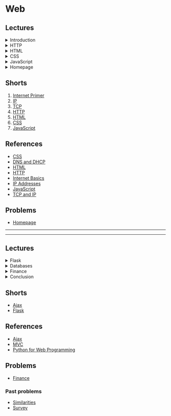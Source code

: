 # Web

## Lectures
<details><summary>Introduction</summary><div class="border embed-responsive embed-responsive-16by9" data-video=""><iframe allow="accelerometer; autoplay; encrypted-media; gyroscope; picture-in-picture" allowfullscreen="" class="embed-responsive-item" src="https://www.youtube.com/embed/BB7xPefB8og?modestbranding=0&amp;rel=0&amp;showinfo=0"></iframe></div>

<ul>
  <li data-marker="*">In this track, we’ll write programs that can run on the internet. We’ll first learn about the basics of the internet and how it works, and then dive into the languages of the internet, from HTML and CSS to JavaScript to frameworks in Python and SQL that can turn a webpage into an application.</li>
</ul></details>

<details><summary>HTTP</summary><div class="border embed-responsive embed-responsive-16by9" data-video=""><iframe allow="accelerometer; autoplay; encrypted-media; gyroscope; picture-in-picture" allowfullscreen="" class="embed-responsive-item" src="https://www.youtube.com/embed/iSFEjQRulf0?modestbranding=0&amp;rel=0&amp;showinfo=0"></iframe></div>

<ul>
  <li data-marker="*">Computers talk to each other across the network by sending and receiving messages. At the most basic level, there are standard protocols, or rules to follow, for sending and receiving messages. In the context of the internet, the standard protocol is TCP/IP, Transmission Control Protocol and Internet Protocol. We can think of this at a high-level as sending a letter in the mail, with an address for the recipient and the address of the sender. On the internet, computers have IP addresses, usually in the format <code class="language-plaintext highlighter-rouge">#.#.#.#</code>, so our digital envelope might include <code class="language-plaintext highlighter-rouge">1.2.3.4</code> for the address of the computer we want to message, and our own address <code class="language-plaintext highlighter-rouge">5.6.7.8</code>, so that we can get a response.</li>
  <li data-marker="*">[2:16] With four numbers of one byte each, an IP address is 32 bits, which only allows us to count up to about 4 billion. It turns out that we now have more devices than 32 bits will support, and so in addition to IPv4, the protocol with 32-bit addresses, we also have IPv6, a protocol with 128-bit addresses.</li>
  <li data-marker="*">[4:10] In addition to the address of the recipient, we also specify a port number, or a number assigned to a particular service or type of message, like emails, webpages, or files. This way, the recipient computer can process incoming messages with the right program. So our envelope might say <code class="language-plaintext highlighter-rouge">1.2.3.4:80</code>.</li>
  <li data-marker="*">[5:50] But when we visit a website, we probably type in something like <code class="language-plaintext highlighter-rouge">example.com</code>, and it turns out that there’s something called DNS, Domain Name System, which maps domain names to IP addresses of the servers that can respond for that domain.</li>
  <li data-marker="*">[7:40] And we might notice URLs are the form <code class="language-plaintext highlighter-rouge">http://www.example.com</code>, and HTTP is short for another protocol, Hypertext Transfer Protocol, which essentially describe the format of the contents inside each digital envelope. The content of a request in HTTP might look like:
    <div class="language-plaintext highlighter-rouge"><div class="highlight"><pre class="highlight"><code>GET / HTTP/1.1
Host: www.example.com
...
</code></pre></div>    </div>
    <ul>
      <li data-marker="*">The first parameter, <code class="language-plaintext highlighter-rouge">GET</code>, specifies what the action we’re trying to do here, which is just getting something. The next one, <code class="language-plaintext highlighter-rouge">/</code>, stands for the root, or the top-most directory. Finally, <code class="language-plaintext highlighter-rouge">HTTP/1.1</code> is the version of protocol we’re asking to use. We also specify the host, or the website, since the same server might be able to handle multiple, and there’s also additional information in a request that are less important.</li>
    </ul>
  </li>
  <li data-marker="*">[10:15] The response we get back might look like:
    <div class="language-plaintext highlighter-rouge"><div class="highlight"><pre class="highlight"><code>HTTP/1.1 200 OK
Content-Type: text/html
...
</code></pre></div>    </div>
    <ul>
      <li data-marker="*">Here we get an HTTP status code of 200, which means “OK”, and then a line describing the type of content. HTML, Hypertext Markup Language, is a format that webpages use to markup content. Finally, we’ll get the actual data for the page.</li>
    </ul>
  </li>
  <li data-marker="*">[11:40] Other common status codes include 404, for a page not found, and 500 for an internal server error, where the server itself had an error trying to respond.</li>
  <li data-marker="*">[13:05] We can open Google Chrome, and open the Developer Tools panel. In the Network tab, we can load a site, and see lots of requests. At the very top, we can see the original request for <code class="language-plaintext highlighter-rouge">google.com</code>, and we’ll see the Request Headers that we sent, and the Response Headers we got back. In fact, the first response we got back was <code class="language-plaintext highlighter-rouge">HTTP/1.1 301 Moved Permanently</code>, to <code class="language-plaintext highlighter-rouge">http://www.google.com</code>, since by convention URLs for websites start with <code class="language-plaintext highlighter-rouge">www</code>. Next, we get redirected to <code class="language-plaintext highlighter-rouge">https://www.google.com</code>, with the more secure, encrypted version of HTTP. In this response, we finally get a <code class="language-plaintext highlighter-rouge">200 OK</code> code and some content to load the page. Later, we’ll be writing our own server programs that return these codes and content in response to requests from browsers.</li>
</ul></details>

<details><summary>HTML</summary><div class="border embed-responsive embed-responsive-16by9" data-video=""><iframe allow="accelerometer; autoplay; encrypted-media; gyroscope; picture-in-picture" allowfullscreen="" class="embed-responsive-item" src="https://www.youtube.com/embed/78wdlyzrKOA?modestbranding=0&amp;rel=0&amp;showinfo=0"></iframe></div>

<ul>
  <li data-marker="*">Now that our computers can communicate over the internet, we can take a closer look at the actual data we get back. In Chrome, we can go to View &gt; Developer &gt; View Source, to see the HTML, Hypertext Markup Language, that makes up the text-based content of a webpage.</li>
  <li data-marker="*">[1:30] We’ll look at a simple HTML page, where we first declare to the browser of the version and format of the page. Then, we have a tag, <code class="language-plaintext highlighter-rouge">&lt;html&gt;</code>, which starts the HTML content. Generally, HTML is made up of lots of nested tags that map to a tree structure, with opening tags and closing tags that determine the structure of the page. Next we have the <code class="language-plaintext highlighter-rouge">&lt;head&gt;</code> tag, which includes metadata, data about the page, such as the <code class="language-plaintext highlighter-rouge">&lt;title&gt;</code> tag inside that defines what the title of the webpage will be, as displayed in the tab of the browser. After, we have the <code class="language-plaintext highlighter-rouge">&lt;body&gt;</code> tag, which contains the visible content displayed by the browser.</li>
  <li data-marker="*">[6:00] In the CS50 IDE, we can start by writing this code in a file called <code class="language-plaintext highlighter-rouge">index.html</code>. And the CS50 IDE has a built-in server we can use. In the terminal, we can run <code class="language-plaintext highlighter-rouge">http-server</code>, and there will be a URL for our IDE’s server that we can open. Then, we’ll see the files in our IDE, and we can open <code class="language-plaintext highlighter-rouge">index.html</code>. We can change our file, save, and refresh to see what it looks like.</li>
  <li data-marker="*">[10:20] We take a look at an example where we use an <code class="language-plaintext highlighter-rouge">&lt;img&gt;</code> tag to display an image. Here, we add attributes, or additional parameters to the tag, like <code class="language-plaintext highlighter-rouge">src="cat.jpg"</code> to indicate that the source of the image is a file called <code class="language-plaintext highlighter-rouge">cat.jpg</code>, and <code class="language-plaintext highlighter-rouge">alt=""</code> to indicate alternative text for the image. And the <code class="language-plaintext highlighter-rouge">&lt;img&gt;</code> tag doesn’t have a closing tag, since it doesn’t make sense for there to be other tags inside the image.</li>
  <li data-marker="*">[13:30] We add links to go between pages with the <code class="language-plaintext highlighter-rouge">&lt;a&gt;</code>, or anchor, tag. Notice that we can have any text for any URL for our link, so we should pay attention to the URL we end up at.</li>
  <li data-marker="*">[18:00] We can add additional elements, like paragraphs with the <code class="language-plaintext highlighter-rouge">&lt;p&gt;</code> tag, headings with <code class="language-plaintext highlighter-rouge">&lt;h1&gt;</code> or <code class="language-plaintext highlighter-rouge">&lt;h2&gt;</code>, or tables with <code class="language-plaintext highlighter-rouge">&lt;table&gt;</code>.</li>
  <li data-marker="*">[22:35] We’ll add aesthetic styling like borders and colors later, but we can think about HTML as describing the structure of the content of our webpage.</li>
  <li data-marker="*">[22:55] We’ll add a <code class="language-plaintext highlighter-rouge">&lt;form&gt;</code> element with some <code class="language-plaintext highlighter-rouge">&lt;input&gt;</code> elements where we can get some information from the user. Finally, we can redirect ourself to Google’s search page for whatever we typed in, by using <code class="language-plaintext highlighter-rouge">https://www.google.com/search</code>. We noticed that <code class="language-plaintext highlighter-rouge">https://www.google.com/search?q=cats</code> takes us to a search page for cats, and the <code class="language-plaintext highlighter-rouge">?</code> indicates some HTTP GET parameters, where here we have a <code class="language-plaintext highlighter-rouge">q</code>, or query, parameter, with the value <code class="language-plaintext highlighter-rouge">cats</code>. So our form can have an <code class="language-plaintext highlighter-rouge">action</code> that submits our text input with <code class="language-plaintext highlighter-rouge">name="q"</code>, to <code class="language-plaintext highlighter-rouge">https://www.google.com/search</code>.</li>
  <li data-marker="*">[29:35] There are so many more HTML elements. We can likely find an HTML tag that lets us add a particular feature, just by searching Google for relevant documentation.</li>
</ul></details>

<details><summary>CSS</summary><div class="border embed-responsive embed-responsive-16by9" data-video=""><iframe allow="accelerometer; autoplay; encrypted-media; gyroscope; picture-in-picture" allowfullscreen="" class="embed-responsive-item" src="https://www.youtube.com/embed/g7nZFp2zSJ4?modestbranding=0&amp;rel=0&amp;showinfo=0"></iframe></div>

<ul>
  <li data-marker="*">To style webpages, we’ll use another language, CSS, Cascading Style Sheets.</li>
  <li data-marker="*">[0:40] First, in our HTML, we’ll need to add a <code class="language-plaintext highlighter-rouge">style</code> attribute to a tag, and set the value to something like <code class="language-plaintext highlighter-rouge">style="color: blue;"</code>. The key-value pairs in the style will change how the browser displays the element. In fact, we can add a style to the <code class="language-plaintext highlighter-rouge">&lt;body&gt;</code>, and all the elements inside the body will inherit the style unless they specifically have a different style.</li>
  <li data-marker="*">[5:20] We can also change the alignment, like centering or right-aligning text, or the font size. We can add multiple properties by separating them with semicolons.</li>
  <li data-marker="*">[8:40] We might have multiple elements of the same type, like <code class="language-plaintext highlighter-rouge">&lt;h1&gt;</code>, and we can add a common set of styles in the <code class="language-plaintext highlighter-rouge">&lt;head&gt;</code> element with the <code class="language-plaintext highlighter-rouge">&lt;style&gt;</code> tag. In that tag, we can specify that all <code class="language-plaintext highlighter-rouge">h1</code> elements share some set of styles.</li>
  <li data-marker="*">[14:00] If we want set the same styles to multiple types of elements, we can add classes, which we can think of as names, to any number and type of element. We’ll do this by adding the <code class="language-plaintext highlighter-rouge">class="title"</code> attribute, with a class name of our choosing, to elements we want to style the same way. Then, in our CSS we can select all elements with the class with <code class="language-plaintext highlighter-rouge">.title</code>.</li>
  <li data-marker="*">[18:25] We can create another class, and even give the same element multiple classes with <code class="language-plaintext highlighter-rouge">class="title green"</code>, and the styles for both will apply.</li>
  <li data-marker="*">[20:40] We can include CSS in a separate file, like <code class="language-plaintext highlighter-rouge">styles.css</code>, so all of our webpages can share the same styles. We’ll use a new tag, <code class="language-plaintext highlighter-rouge">&lt;link&gt;</code>, to link a file to our HTML page. And we can include many different CSS files, each of which having some subset of styles.</li>
  <li data-marker="*">[24:00] With CSS, we can also style tables in HTML by selecting the <code class="language-plaintext highlighter-rouge">table</code>, <code class="language-plaintext highlighter-rouge">tr</code>, and <code class="language-plaintext highlighter-rouge">td</code> classes. By looking at CSS documentation online, we can figure out what styles will give us the border styles we want.</li>
  <li data-marker="*">[27:40] We can add padding, or spacing, within each table data cell. And we can select the first row by adding a class like <code class="language-plaintext highlighter-rouge">header</code>, or use a special table header cell element <code class="language-plaintext highlighter-rouge">&lt;th&gt;</code> that we can select precisely.</li>
  <li data-marker="*">[31:05] It turns out that there are lots of CSS libraries, written by other people, that will include styles for common elements that can quickly apply a theme or aesthetic to our HTML. Bootstrap is one such popular library, and its documentation will include a <code class="language-plaintext highlighter-rouge">&lt;link&gt;</code> element we can add, such that our page will use Boostrap’s CSS files. The documentation will also show us various components we can use, and classes we can use to style them easily. A <code class="language-plaintext highlighter-rouge">&lt;div&gt;</code> element in HTML is like a generic container or section, so we’ll see that commonly used for elements that don’t have a more semantic HTML tag.</li>
</ul></details>

<details><summary>JavaScript</summary><div class="border embed-responsive embed-responsive-16by9" data-video=""><iframe allow="accelerometer; autoplay; encrypted-media; gyroscope; picture-in-picture" allowfullscreen="" class="embed-responsive-item" src="https://www.youtube.com/embed/WzfPjOYmjxg?modestbranding=0&amp;rel=0&amp;showinfo=0"></iframe></div>

<ul>
  <li data-marker="*">To build a more interactive website, we’ll need a programming language that will allow us to run code on the browser that changes how it behaves with our webpage, beyond just the content and style. The language that we’ll use is JavaScript, a language that browsers can interpret and run, with syntax similar to that of C.</li>
  <li data-marker="*">[0:35] We take a look at syntax for declaring and changing variables, conditions, loops, and functions.</li>
  <li data-marker="*">[5:00] A simple webpage has elements that we can represent as a graphical tree, where each nested element is a child of a node in the tree. This is called the Document Object Model, and JavaScript can manipulate, or change this, without having to refresh the page.</li>
  <li data-marker="*">[7:15] We’ll add JavaScript to our page with a <code class="language-plaintext highlighter-rouge">&lt;script&gt;</code> tag inside our <code class="language-plaintext highlighter-rouge">&lt;head&gt;</code> tag. We can call a built-in function, <code class="language-plaintext highlighter-rouge">alert()</code>, to show an alert on our page. After we save our file, we can run a server in our IDE with <code class="language-plaintext highlighter-rouge">http-server</code>, and see our page.</li>
  <li data-marker="*">[9:20] We can add a form, and have our form call a function and <code class="language-plaintext highlighter-rouge">return false;</code> to stop any default behavior after our function is called.</li>
  <li data-marker="*">[12:00] Our form can have a text field, and our JavaScript button can get its value. Fist, we need to add an ID to our element with an attribute to the element, like <code class="language-plaintext highlighter-rouge">id="name"</code>. And in Javascript, we can use <code class="language-plaintext highlighter-rouge">document.querySelector('#name')</code> to get that element by its id.</li>
  <li data-marker="*">[17:25] We can change our alert to display something else with a condition.</li>
  <li data-marker="*">[18:45] Instead of just reading the content of the DOM, we can also change the contents of elements by setting their <code class="language-plaintext highlighter-rouge">innerHTML</code> property, after selecting them with <code class="language-plaintext highlighter-rouge">document.querySelector</code>.</li>
  <li data-marker="*">[22:00] We’ll look at another example that has a counter, or a variable that we can increment by pressing a button.</li>
  <li data-marker="*">[24:25] It turns out that we can even change these variables or call these functions in our browser, with View &gt; Developer &gt; Developer Tools in Chrome. In the Console tab, we can type in JavaScript code, and it will run in our page. If our JavaScript code has errors, those errors will also show up in the console.</li>
  <li data-marker="*">[26:00] We can dynamically change the style of the page. We’ll create three buttons, each with a unique <code class="language-plaintext highlighter-rouge">id</code>. And in our script tag, we’ll select each button, and we’ll set their <code class="language-plaintext highlighter-rouge">onclick</code> property to a function that our browser will call when the button is clicked. We can create an anonymous function, or a function with no name, directly with <code class="language-plaintext highlighter-rouge">function() { ... }</code>, instead of defining it separately first. And in our function, we can select the <code class="language-plaintext highlighter-rouge">body</code> tag by type since there’s only one of them on our page, and set the <code class="language-plaintext highlighter-rouge">style.backgroundColor</code> property to a color.</li>
  <li data-marker="*">[30:25] It turns out that we can’t add the <code class="language-plaintext highlighter-rouge">onclick</code> function in the beginning of our JavaScript code, since our browser interprets the code from top to bottom, and our code can’t find the buttons. There are a few ways to solve this problem, but for now we can simply move our <code class="language-plaintext highlighter-rouge">script</code> tag to the end of our <code class="language-plaintext highlighter-rouge">body</code> tag.</li>
  <li data-marker="*">[33:55] The <code class="language-plaintext highlighter-rouge">onclick</code> function is an event handler, or a function that is called when an event happens. There are many such events that we can listen for, like a change to the selected option in a dropdown menu. We’ll look at another example, where we add <code class="language-plaintext highlighter-rouge">onChange</code> to a <code class="language-plaintext highlighter-rouge">&lt;select&gt;</code> element. Here, inside our event handler function, we can use <code class="language-plaintext highlighter-rouge">this.value()</code> to get the value of the option that was just selected. We can think of <code class="language-plaintext highlighter-rouge">this</code> as a special variable that contains some kind of context for how a function is called. In this case, <code class="language-plaintext highlighter-rouge">this</code> is the event that triggered our event handler.</li>
  <li data-marker="*">[39:20] We can update our page periodically with <code class="language-plaintext highlighter-rouge">window.setInterval</code>, which calls a function for us at some interval of time. We’ll create a function, <code class="language-plaintext highlighter-rouge">blink()</code>, that will change the <code class="language-plaintext highlighter-rouge">body</code>’s visibility to be either <code class="language-plaintext highlighter-rouge">visible</code> or <code class="language-plaintext highlighter-rouge">hidden</code>.</li>
  <li data-marker="*">[43:10] We can also create a separate file like <code class="language-plaintext highlighter-rouge">blink.js</code>, where we only have our JavaScript code, and include it in our HTML file with <code class="language-plaintext highlighter-rouge">&lt;script src="blink.js"&gt;&lt;/script&gt;</code>.</li>
  <li data-marker="*">[44:45] Finally, we can ask the browser to give the user’s location to our JavaScript code, with <code class="language-plaintext highlighter-rouge">navigator.geolocation.getCurrentPosition</code>. The argument we pass in is a callback function, or a function that will be called by the browser when the <code class="language-plaintext highlighter-rouge">getCurrentPosition</code> finishes running. Inside our function, we’ll just write the coordinates we get to the page.</li>
  <li data-marker="*">[47:05] With JavaScript, we can read and write to the DOM, and take advantage of even more features that browsers provide.</li>
</ul></details>

<details><summary>Homepage</summary><div class="border embed-responsive embed-responsive-16by9" data-video=""><iframe allow="accelerometer; autoplay; encrypted-media; gyroscope; picture-in-picture" allowfullscreen="" class="embed-responsive-item" src="https://www.youtube.com/embed/sEVlPyywlfc?modestbranding=0&amp;rel=0&amp;showinfo=0"></iframe></div>

<ul>
  <li data-marker="*">Our first assignment will be to create a homepage of our choice using HTML, CSS, and JavaScript.</li>
  <li data-marker="*">We’ll create four different pages in HTML, each linked to one another somehow. Recall that we can use the <code class="language-plaintext highlighter-rouge">&lt;a&gt;</code> tag, with the link to another file in our IDE.</li>
  <li data-marker="*">We’ll also use at least five different CSS selectors, for five different types elements, classes, or IDs. And we’ll want to use at least five different properties overall to style our page, and documentation online will help us find what we’re looking for. We’ll also use the Bootstrap library to style at least one of our components, so we don’t have to write the CSS ourselves for that.</li>
  <li data-marker="*">Finally, after we’ve written the content for our pages and styled them, we’ll use JavaScript to make our page interactive somehow, through alerts, buttons, dropdowns, forms, intervals, or even more.</li>
  <li data-marker="*">Be as creative as you’d like!</li>
</ul></details>

## Shorts
<ol>
  <li><a href="https://www.youtube.com/watch?v=04GztBlVo_s">Internet Primer</a></li>
  <li><a href="https://www.youtube.com/watch?v=A1g9SokDJSU">IP</a></li>
  <li><a href="https://www.youtube.com/watch?v=GP7uvI_6uas">TCP</a></li>
  <li><a href="https://www.youtube.com/watch?v=4axL8Gfw2nI">HTTP</a></li>
  <li><a href="https://www.youtube.com/watch?v=YK78KhMf7bs">HTML</a></li>
  <li><a href="https://www.youtube.com/watch?v=Ub3FKU21ubk">CSS</a></li>
  <li><a href="https://www.youtube.com/watch?v=Z93IaNfavZw">JavaScript</a></li>
</ol>

## References
<ul>
  <li data-marker="*"><a href="\ap\assets\pdfs\css.pdf">CSS</a></li>
  <li data-marker="*"><a href="\ap\assets\pdfs\dns_and_dhcp.pdf">DNS and DHCP</a></li>
  <li data-marker="*"><a href="\ap\assets\pdfs\html.pdf">HTML</a></li>
  <li data-marker="*"><a href="\ap\assets\pdfs\http.pdf">HTTP</a></li>
  <li data-marker="*"><a href="\ap\assets\pdfs\internet_basics.pdf">Internet Basics</a></li>
  <li data-marker="*"><a href="\ap\assets\pdfs\ip_addresses.pdf">IP Addresses</a></li>
  <li data-marker="*"><a href="\ap\assets\pdfs\javascript.pdf">JavaScript</a></li>
  <li data-marker="*"><a href="\ap\assets\pdfs\tcp_and_ip.pdf">TCP and IP</a></li>
</ul>

## Problems
* [Homepage](homepage)

---
---

## Lectures
<details><summary>Flask</summary><div class="border embed-responsive embed-responsive-16by9" data-video=""><iframe allow="accelerometer; autoplay; encrypted-media; gyroscope; picture-in-picture" allowfullscreen="" class="embed-responsive-item" src="https://www.youtube.com/embed/GhB6Q7KC-SM?modestbranding=0&amp;rel=0&amp;showinfo=0"></iframe></div>

<ul>
  <li data-marker="*">So far, we’ve learned how to write webpages that are saved as a file and returned by an HTTP server. But we can also have web servers, or applications, that generate content dynamically before returning it as a response.</li>
  <li data-marker="*">[1:00] We’ll use a framework in Python called Flask, which allows us to write a web server with many features. We’ll create a new folder in our IDE, called <code class="language-plaintext highlighter-rouge">hello/</code>, and create a new file called <code class="language-plaintext highlighter-rouge">application.py</code>. By reading the documentation and experimenting, we can write our first Flask application which returns something for the <code class="language-plaintext highlighter-rouge">/</code> route. And in our terminal, we can <code class="language-plaintext highlighter-rouge">cd</code> into our folder and run <code class="language-plaintext highlighter-rouge">flask run</code>, which will find our <code class="language-plaintext highlighter-rouge">application.py</code> file and run it. We’ll open the URL, and see our returned string.</li>
  <li data-marker="*">[4:10] We’ll add another route, <code class="language-plaintext highlighter-rouge">/goodbye</code>, and a function that returns different content. We can return any content we want in our routes.</li>
  <li data-marker="*">[6:00] It turns out that Flask allows us to use template files, or files with HTML that are like format strings, with some parts that are the same every time, and some parts that will contain variables that we can substitute in. The <code class="language-plaintext highlighter-rouge">render_template</code> function in the Flask library will allow us to use templates and plug in variables like ``.</li>
  <li data-marker="*">[10:35] We can generate a random number, for example, and display it each time our page is loaded. We can use <code class="language-plaintext highlighter-rouge">control + c</code> to stop our server, and then restart it, to make sure any changes we make are reloaded. And once we load our page in the browser, we can view its source to make sure that Flask substituted our variable as we expected.</li>
  <li data-marker="*">[13:25] We can add conditions to our templates, with <code class="language-plaintext highlighter-rouge">if ...</code>, so depending on the value of our variables, we can return different content entirely.</li>
  <li data-marker="*">[16:25] We can even write a form that our server can accept, with another route that the form can submit to. Then, in that route, our server can receive and use the form data. We write a form that has a name input, and write a route function that gets the input with <code class="language-plaintext highlighter-rouge">request.args.get()</code>, and returns a template with the input substituted in.</li>
  <li data-marker="*">[21:30] We see an Internal Server Error, and in our terminal we see the error that <code class="language-plaintext highlighter-rouge">request</code> is not defined, and it turns out that we need to import it from Flask. We try again, and see that the GET parameters in the URL changes based on what we submit in the form.</li>
  <li data-marker="*">[24:00] We can add additional logic in our route to handle the case where <code class="language-plaintext highlighter-rouge">name</code> is empty, and return a different template.</li>
  <li data-marker="*">[26:00] It turns out that we can have templates for our templates, since many of our pages might have similar HTML code around its content. We’ll create <code class="language-plaintext highlighter-rouge">layout.html</code>, and add a special block inside the <code class="language-plaintext highlighter-rouge">&lt;body&gt;</code> tag. Then, our other files like <code class="language-plaintext highlighter-rouge">index.html</code> can use the template with <code class="language-plaintext highlighter-rouge">extends "layout.html"</code>, and only have the content block for the <code class="language-plaintext highlighter-rouge">body</code>.</li>
  <li data-marker="*">[30:35] And we can add additional blocks, like for content we would want to have inside a <code class="language-plaintext highlighter-rouge">&lt;style&gt;</code> tag in the page.</li>
  <li data-marker="*">[32:20] We’ll start writing a new application by creating a new folder called <code class="language-plaintext highlighter-rouge">tasks</code>, and creating an <code class="language-plaintext highlighter-rouge">application.py</code> file. Inside, we’ll create routes for <code class="language-plaintext highlighter-rouge">/</code> to list tasks and <code class="language-plaintext highlighter-rouge">/add</code> to add a new task. We’ll create a <code class="language-plaintext highlighter-rouge">templates</code> folder with a <code class="language-plaintext highlighter-rouge">layout.html</code> before, a <code class="language-plaintext highlighter-rouge">tasks.html</code> showing a list of items, and a <code class="language-plaintext highlighter-rouge">add.html</code> that includes a simple form. We’ll have our routes render each of these templates, and set our form to use a new method, <code class="language-plaintext highlighter-rouge">POST</code>, to send the form’s data back to the <code class="language-plaintext highlighter-rouge">/add</code> route. Our <code class="language-plaintext highlighter-rouge">add()</code> function can then either display the form for a <code class="language-plaintext highlighter-rouge">GET</code> request, or create a new task for a <code class="language-plaintext highlighter-rouge">POST</code> request.</li>
  <li data-marker="*">[42:30] We can create a global variable, <code class="language-plaintext highlighter-rouge">todos</code>, to store a list of task names that we can display later. In our <code class="language-plaintext highlighter-rouge">add()</code> function, if we get a <code class="language-plaintext highlighter-rouge">POST</code> request with some data, we’ll add the new task name to our list on the server, and redirect back to the default route, which will show a list.</li>
  <li data-marker="*">[44:15] And in our <code class="language-plaintext highlighter-rouge">tasks.html</code> template, we can loop over our <code class="language-plaintext highlighter-rouge">todos</code> list variable with <code class="language-plaintext highlighter-rouge">for todo in todos</code>, and create a <code class="language-plaintext highlighter-rouge">&lt;li&gt;</code> element with the contents set to each item.</li>
  <li data-marker="*">[48:00] We can also make sure that the task name is not empty, by adding some JavaScript code that only enables the submit button if the input field’s value is not empty. Otherwise, we disable the submit button. We do this by adding an event handler to listen to the <code class="language-plaintext highlighter-rouge">onkeyup</code> event for our <code class="language-plaintext highlighter-rouge">task</code> input, which is triggered by the browser every time the user presses a key and releases it.</li>
  <li data-marker="*">[52:40] But our task list goes away when we stop and start our web server, since we initialize our <code class="language-plaintext highlighter-rouge">todos</code> variable to an empty list each time. Next, we’ll use a database with SQL to store and modify data.</li>
</ul></details>

<details><summary>Databases</summary><div class="border embed-responsive embed-responsive-16by9" data-video=""><iframe allow="accelerometer; autoplay; encrypted-media; gyroscope; picture-in-picture" allowfullscreen="" class="embed-responsive-item" src="https://www.youtube.com/embed/zdH1PnWxSpA?modestbranding=0&amp;rel=0&amp;showinfo=0"></iframe></div>

<ul>
  <li data-marker="*">So far, we’ve learned how to write a server that can respond with webpages that are the same for every user. But there are websites where we can log in, and it will show us information specific to us.</li>
  <li data-marker="*">Recall that cookies are small files that websites ask our browser to store on our computer, with some kind of identifier that our browser shows the website the next time we go there, so the website knows who we are. This allows our server to have sessions, or data for users’ interactions with a website, specific to each of them.</li>
  <li data-marker="*">[1:20] We’ll look at the task list application we made last time. Since our task list was stored in a global variable in our server application, everyone who visits our page will see the same list.</li>
  <li data-marker="*">[2:40] To solve this, we can use sessions from Flask, by importing and initializing their implementation. By doing so, our <code class="language-plaintext highlighter-rouge">tasks()</code> function can look in the global <code class="language-plaintext highlighter-rouge">session</code> variable, and read, set, or update a <code class="language-plaintext highlighter-rouge">todos</code> key within it. Flask will take care of making sure that the global <code class="language-plaintext highlighter-rouge">session</code> variable is actually specific to the user who made that request, by storing and checking some cookies.</li>
  <li data-marker="*">[7:30] If we want to store more complex data, it would make more sense to use a database instead of session objects. So we’ll create a new application to store registration information, like names and emails.</li>
  <li data-marker="*">[9:25] We’ll make a new empty file, <code class="language-plaintext highlighter-rouge">lecture.db</code>, and run <code class="language-plaintext highlighter-rouge">sqlite3 lecture.db</code> to create a table and set column names and types for the data we think we’ll need.</li>
  <li data-marker="*">[11:00] In <code class="language-plaintext highlighter-rouge">sqlite3</code>, we can run queries to select or insert into the table to check that everything works. In our new Flask application, we’ll import the SQL library from CS50 so we can work with our database more easily, and establish a connection to our <code class="language-plaintext highlighter-rouge">lecture.db</code> file. In our <code class="language-plaintext highlighter-rouge">/</code> route, we can run a <code class="language-plaintext highlighter-rouge">SELECT</code> query to get the rows from our <code class="language-plaintext highlighter-rouge">registrants</code> table, and pass them into our template. Our template will in turn iterate over each row, and generate an <code class="language-plaintext highlighter-rouge">&lt;li&gt;</code> item with the values of each column in each row.</li>
  <li data-marker="*">[17:35] Once we have our index route, we can add more rows to our table with the <code class="language-plaintext highlighter-rouge">sqlite3</code> prompt, and see our server return the new data.</li>
  <li data-marker="*">[18:05] We can add a new route to our application that will insert new data, too. In our <code class="language-plaintext highlighter-rouge">register()</code> function, we can return a <code class="language-plaintext highlighter-rouge">register.html</code> file with a form that has the inputs we need, and ensure that the form submits to our <code class="language-plaintext highlighter-rouge">register</code> route with the <code class="language-plaintext highlighter-rouge">POST</code> method. Then, in our <code class="language-plaintext highlighter-rouge">register</code> route, we can check for a <code class="language-plaintext highlighter-rouge">POST</code> request, insert the data from the request into our table, and redirect to the main route. In our SQL query, we’ll be careful to substitute our variables safely with the <code class="language-plaintext highlighter-rouge">db.execute</code> function, instead of combining the strings ourselves, to avoid SQL injection attacks.</li>
  <li data-marker="*">[23:05] We’ll try out our application, and everything seems to be working as we expect. To improve the design of our server’s code, we’ll factor out some common template code into <code class="language-plaintext highlighter-rouge">layout.html</code>, and create an <code class="language-plaintext highlighter-rouge">apology.html</code> page where we’ll tell the user an error message if something in their form is blank.</li>
  <li data-marker="*">[28:40] Now we can write Flask applications to read and store data in a database, saving our data efficiently for the long term.</li>
</ul></details>

<details><summary>Finance</summary><div class="border embed-responsive embed-responsive-16by9" data-video=""><iframe allow="accelerometer; autoplay; encrypted-media; gyroscope; picture-in-picture" allowfullscreen="" class="embed-responsive-item" src="https://www.youtube.com/embed/kAvCTffbH04?modestbranding=0&amp;rel=0&amp;showinfo=0"></iframe></div>

<ul>
  <li data-marker="*">We’ll take the concepts we’ve seen to create CS50 Finance, a virtual stock trading website with an account for users to register for, the ability to get quotes for shares of stocks and to virtually buy or sell them. We’ll also have a history page for each account to see what we’ve done in the past.</li>
  <li data-marker="*">[2:45] We look at the distribution code for CS50 Finance, or the code that we’ll all start off with. We have an <code class="language-plaintext highlighter-rouge">application.py</code> file that our Flask app will run, with various configuration options, a connection to a database file <code class="language-plaintext highlighter-rouge">finance.db</code>, and routes for . This follows the MVC, Model-View-Controller, pattern, which generally separates the concerns of data and how that’s stored (our database), the views that display some amount of data (our templates), and controllers that control the logic of what is displayed when (our <code class="language-plaintext highlighter-rouge">application.py</code> routes).</li>
  <li data-marker="*">[4:45] Since we’re using a third-party API, or Application Programming Interface, some code that someone else wrote designed for us to use, we’ll also need an API key to get stock information.</li>
  <li data-marker="*">[5:30] Notice that our routes also have a <code class="language-plaintext highlighter-rouge">@login_required</code> decorator, or extra attribute in Python to indicate that the function should behave differently. Flask allows us to automatically redirect users to a login page, and we have the login functionality implemented in our distribution code too. The <code class="language-plaintext highlighter-rouge">/login</code> route checks whether a matching user and password exists in our database (for a <code class="language-plaintext highlighter-rouge">POST</code> method, as from the login form), or displays the login form for a <code class="language-plaintext highlighter-rouge">GET</code> method. And in our database, instead of storing the user’s raw password, which is more insecure since hackers might use them against other websites, we store the hash of their password which is sufficient for verification, but difficult from which to recover the original password.</li>
  <li data-marker="*">[14:30] After the <code class="language-plaintext highlighter-rouge">login</code> route we have <code class="language-plaintext highlighter-rouge">logout</code>, which just clears the session, and we have <code class="language-plaintext highlighter-rouge">quote</code>, <code class="language-plaintext highlighter-rouge">register</code>, and <code class="language-plaintext highlighter-rouge">sell</code> routes left to implement.</li>
  <li data-marker="*">[15:10] We’ll implement:
    <ul>
      <li data-marker="*"><code class="language-plaintext highlighter-rouge">register</code> so we can register for a new account</li>
      <li data-marker="*"><code class="language-plaintext highlighter-rouge">quote</code> so we can get a price quote for a stock</li>
      <li data-marker="*"><code class="language-plaintext highlighter-rouge">buy</code> to buy some shares of a stock</li>
      <li data-marker="*"><code class="language-plaintext highlighter-rouge">index</code> to show the stocks in our account</li>
      <li data-marker="*"><code class="language-plaintext highlighter-rouge">sell</code> to sell some shares of a stock</li>
      <li data-marker="*"><code class="language-plaintext highlighter-rouge">history</code> to show transactions in the past</li>
      <li data-marker="*">and a personal feature of our choice</li>
    </ul>
  </li>
  <li data-marker="*">[15:55] We talk about the requirements for each of these routes, and how they might be implemented with conditions based on the request’s method, and either display forms or perform some action after validating the request.</li>
  <li data-marker="*">[20:50] We have an existing <code class="language-plaintext highlighter-rouge">finance.db</code> database, and we can use <code class="language-plaintext highlighter-rouge">sqlite3 finance.db</code> to run queries that add columns or tables that we might want to use to store additional data to support our routes.</li>
  <li data-marker="*">[23:00] <code class="language-plaintext highlighter-rouge">index</code> will query our database for a user’s stocks and their cash balance, along with using an API to get the current price of each and displaying all this data with a template. <code class="language-plaintext highlighter-rouge">sell</code>, too, should have validation and update our data in the database.</li>
  <li data-marker="*">[25:25] Finally, we might need another table (in our database) to support our <code class="language-plaintext highlighter-rouge">history</code> page, and display the data for each user’s transactions in a table (in our template).</li>
  <li data-marker="*">[26:25] And we’ll need to add a personal touch, whether that’s allowing users to change their password, add cash, or additional features.</li>
</ul></details>

<details><summary>Conclusion</summary><div class="border embed-responsive embed-responsive-16by9" data-video=""><iframe allow="accelerometer; autoplay; encrypted-media; gyroscope; picture-in-picture" allowfullscreen="" class="embed-responsive-item" src="https://www.youtube.com/embed/I-e5Jzq0yA8?modestbranding=0&amp;rel=0&amp;showinfo=0"></iframe></div>

<ul>
  <li data-marker="*">In this track, we learned about how computers communicate over an internet, structured web pages with HTML and styled them with CSS, and added some interactivity with JavaScript. Then we learned how to write a web server application with Flask, that can dynamically generate web pages and use a database to read and write data.</li>
</ul></details>

## Shorts
<ul>
  <li data-marker="*"><a href="https://www.youtube.com/watch?v=dQcBs4S-wEQw">Ajax</a></li>
  <li data-marker="*"><a href="https://www.youtube.com/watch?v=X0dwkDh8kwA">Flask</a></li>
</ul>

## References
<ul>
  <li data-marker="*"><a href="ap/assets/pdfs/ajax.pdf">Ajax</a></li>
  <li data-marker="*"><a href="ap/assets/pdfs/mvc.pdf">MVC</a></li>
  <li data-marker="*"><a href="ap/assets/pdfs/python_for_web_programming.pdf">Python for Web Programming</a></li>
</ul>

## Problems
* [Finance](https://cs50.harvard.edu/ap/2021/curriculum/x/tracks/web/finance/)

### Past problems
<ul>
  <li data-marker="*"><a href="https://docs.cs50.net/2019/ap/problems/similarities/similarities.html">Similarities</a></li>
  <li data-marker="*"><a href="https://docs.cs50.net/2019/ap/problems/survey/survey.html">Survey</a></li>
</ul>